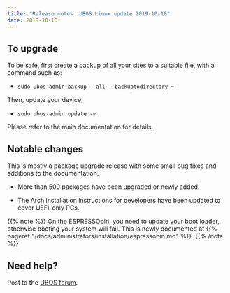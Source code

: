 ```yaml
---
title: "Release notes: UBOS Linux update 2019-10-10"
date: 2019-10-10
---
```


## To upgrade

To be safe, first create a backup of all your sites to a suitable file, with a
command such as:

* ``sudo ubos-admin backup --all --backuptodirectory ~``

Then, update your device:

* ``sudo ubos-admin update -v``

Please refer to the main documentation for details.

## Notable changes

This is mostly a package upgrade release with some small bug fixes and additions
to the documentation.

* More than 500 packages have been upgraded or newly added.

* The Arch installation instructions for developers have been updated to cover
  UEFI-only PCs.

{{% note %}}
On the ESPRESSObin, you need to update your boot loader, otherwise
booting your system will fail. This is newly documented at
{{% pageref "/docs/administrators/installation/espressobin.md" %}}.
{{% /note %}}

## Need help?

Post to the [UBOS forum](https://forum.ubos.net/).


